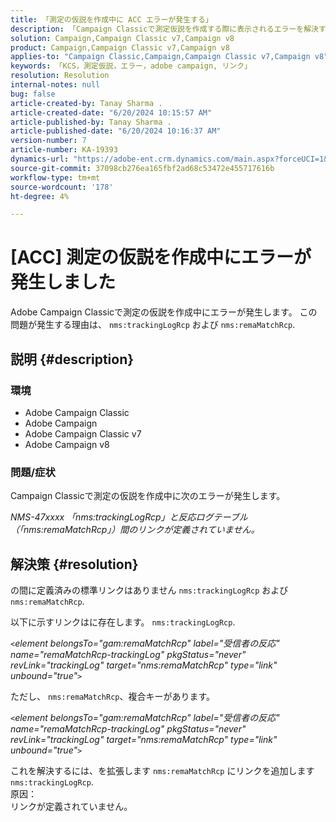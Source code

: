 ```yaml
---
title: 「測定の仮説を作成中に ACC エラーが発生する」
description: 「Campaign Classicで測定仮説を作成する際に表示されるエラーを解決する方法を説明します。」
solution: Campaign,Campaign Classic v7,Campaign v8
product: Campaign,Campaign Classic v7,Campaign v8
applies-to: "Campaign Classic,Campaign,Campaign Classic v7,Campaign v8"
keywords: 「KCS，測定仮説，エラー，adobe campaign, リンク」
resolution: Resolution
internal-notes: null
bug: false
article-created-by: Tanay Sharma .
article-created-date: "6/20/2024 10:15:57 AM"
article-published-by: Tanay Sharma .
article-published-date: "6/20/2024 10:16:37 AM"
version-number: 7
article-number: KA-19393
dynamics-url: "https://adobe-ent.crm.dynamics.com/main.aspx?forceUCI=1&pagetype=entityrecord&etn=knowledgearticle&id=9dd09c13-ee2e-ef11-840b-6045bd0065b6"
source-git-commit: 37098cb276ea165fbf2ad68c53472e455717616b
workflow-type: tm+mt
source-wordcount: '178'
ht-degree: 4%

---
```


# [ACC] 測定の仮説を作成中にエラーが発生しました


Adobe Campaign Classicで測定の仮説を作成中にエラーが発生します。 この問題が発生する理由は、 `nms:trackingLogRcp` および `nms:remaMatchRcp`.

## 説明 {#description}


### 環境

- Adobe Campaign Classic
- Adobe Campaign
- Adobe Campaign Classic v7
- Adobe Campaign v8


### 問題/症状

Campaign Classicで測定の仮説を作成中に次のエラーが発生します。

*NMS-47xxxx 「nms:trackingLogRcp」と反応ログテーブル （「nms:remaMatchRcp」）間のリンクが定義されていません。*


## 解決策 {#resolution}


の間に定義済みの標準リンクはありません `nms:trackingLogRcp` および `nms:remaMatchRcp`.

以下に示すリンクはに存在します。 `nms:trackingLogRcp`.

*`<`element belongsTo=&quot;gam:remaMatchRcp&quot; label=&quot;受信者の反応&quot; name=&quot;remaMatchRcp-trackingLog&quot; pkgStatus=&quot;never&quot; revLink=&quot;trackingLog&quot; target=&quot;nms:remaMatchRcp&quot; type=&quot;link&quot; unbound=&quot;true&quot;`>`*

ただし、 `nms:remaMatchRcp`、複合キーがあります。

*`<`element belongsTo=&quot;gam:remaMatchRcp&quot; label=&quot;受信者の反応&quot; name=&quot;remaMatchRcp-trackingLog&quot; pkgStatus=&quot;never&quot; revLink=&quot;trackingLog&quot; target=&quot;nms:remaMatchRcp&quot; type=&quot;link&quot; unbound=&quot;true&quot;`>`*

これを解決するには、を拡張します `nms:remaMatchRcp` にリンクを追加します `nms:trackingLogRcp`.
<br>原因：<br>
リンクが定義されていません。
